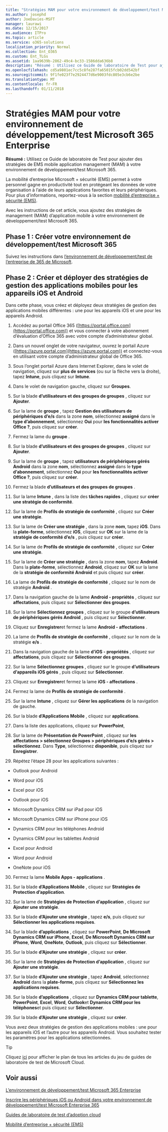 ```yaml
---
title: "Stratégies MAM pour votre environnement de développement/test Microsoft 365 Enterprise"
ms.author: josephd
author: JoeDavies-MSFT
manager: laurawi
ms.date: 12/15/2017
ms.audience: ITPro
ms.topic: article
ms.service: o365-solutions
localization_priority: Normal
ms.collection: Ent_O365
ms.custom: Ent_TLGs
ms.assetid: 1aa9639b-2862-49c4-bc33-1586dda636b8
description: "Résumé : Utilisez ce Guide de laboratoire de Test pour ajouter des stratégies de EMS mobile application management (MAM) à votre environnement de développement/test Microsoft 365."
ms.openlocfilehash: cd5a9801ec7cc5c8fe287fa65015fcb02dd542bf
ms.sourcegitcommit: 9f1fe023f7e2924477d6e9003fdc805e3cb6e2be
ms.translationtype: MT
ms.contentlocale: fr-FR
ms.lasthandoff: 01/11/2018
---
```

# <a name="mam-policies-for-your-microsoft-365-enterprise-devtest-environment"></a>Stratégies MAM pour votre environnement de développement/test Microsoft 365 Enterprise

 **Résumé :** Utilisez ce Guide de laboratoire de Test pour ajouter des stratégies de EMS mobile application management (MAM) à votre environnement de développement/test Microsoft 365.
  
La mobilité d’entreprise Microsoft + sécurité (EMS) permet à votre personnel gagne en productivité tout en protégeant les données de votre organisation à l’aide de leurs applications favorites et leurs périphériques. Pour plus d’informations, reportez-vous à la section [mobilité d’entreprise + sécurité (EMS)](https://www.microsoft.com/cloud-platform/enterprise-mobility-security).
  
Avec les instructions de cet article, vous ajoutez des stratégies de management (MAM) d’application mobile à votre environnement de développement/test Microsoft 365.
  
## <a name="phase-1-build-out-your-microsoft-365-devtest-environment"></a>Phase 1 : Créer votre environnement de développement/test Microsoft 365

Suivez les instructions dans [l’environnement de développement/test de l’entreprise de 365 de Microsoft](the-microsoft-365-enterprise-dev-test-environment.md).
  
## <a name="phase-2-create-and-deploy-mam-policies-for-ios-and-android-devices"></a>Phase 2 : Créer et déployer des stratégies de gestion des applications mobiles pour les appareils iOS et Android

Dans cette phase, vous créez et déployez deux stratégies de gestion des applications mobiles différentes : une pour les appareils iOS et une pour les appareils Android.
  
1. Accédez au portail Office 365 ([https://portal.office.com](https://portal.office.com)) et vous connecter à votre abonnement d’évaluation d’Office 365 avec votre compte d’administrateur global.
    
2. Dans un nouvel onglet de votre navigateur, ouvrez le portail Azure ([https://azure.portal.com](https://azure.portal.com)) et connectez-vous en utilisant votre compte d’administrateur global de Office 365.
    
3. Sous l’onglet portail Azure dans Internet Explorer, dans le volet de navigation, cliquez sur **plus de services** (ou sur la flèche vers la droite), tapez **Intune**, puis cliquez sur **Intune**.
    
4. Dans le volet de navigation gauche, cliquez sur **Groupes**.
    
5. Sur la blade **d’utilisateurs et des groupes de groupes** , cliquez sur **Ajouter**.
    
6. Sur la lame de **groupe** , tapez **Gestion des utilisateurs de périphériques d’e/s** dans la zone **nom**, sélectionnez **assigné** dans le **type d’abonnement**, sélectionnez **Oui** pour **les fonctionnalités activer Office ?**, puis cliquez sur **créer**. 
    
7. Fermez la lame du **groupe** .
    
8. Sur la blade **d’utilisateurs et des groupes de groupes** , cliquez sur **Ajouter**.
    
9. Sur la lame de **groupe** , tapez **utilisateurs de périphériques gérés Android** dans la zone **nom**, sélectionnez **assigné** dans le **type d’abonnement**, sélectionnez **Oui** pour **les fonctionnalités activer Office ?**, puis cliquez sur **créer**.
    
10. Fermez la blade **d’utilisateurs et des groupes de groupes** .
    
11. Sur la lame **Intune** , dans la liste des **tâches rapides** , cliquez sur **créer une stratégie de conformité**.
    
12. Sur la lame de **Profils de stratégie de conformité** , cliquez sur **Créer une stratégie**.
    
13. Sur la lame de **Créer une stratégie** , dans la zone **nom**, tapez **iOS**. Dans la **plate-forme**, sélectionnez **iOS**, cliquez sur **OK** sur la lame de la **stratégie de conformité d’e/s** , puis cliquez sur **créer**.
    
14. Sur la lame de **Profils de stratégie de conformité** , cliquez sur **Créer une stratégie**.
    
15. Sur la lame de **Créer une stratégie** , dans la zone **nom**, tapez **Android**. Dans la **plate-forme**, sélectionnez **Android**, cliquez sur **OK** sur la lame de la **stratégie de conformité Android** et puis cliquez sur **créer**.
    
16. La lame de **Profils de stratégie de conformité** , cliquez sur le nom de stratégie **Android** .
    
17. Dans la navigation gauche de la lame **Android - propriétés** , cliquez sur **affectations**, puis cliquez sur **Sélectionner des groupes**.
    
18. Sur la lame **Sélectionnez groupes** , cliquez sur le groupe **d’utilisateurs de périphériques gérés Android** , puis cliquez sur **Sélectionner**.
    
19. Cliquez sur **Enregistrer**et fermez la lame **Android - affectations** .
    
20. La lame de **Profils de stratégie de conformité** , cliquez sur le nom de la stratégie **e/s** .
    
21. Dans la navigation gauche de la lame **d’iOS - propriétés** , cliquez sur **affectations**, puis cliquez sur **Sélectionner des groupes**.
    
22. Sur la lame **Sélectionnez groupes** , cliquez sur le groupe **d’utilisateurs d’appareils iOS gérés** , puis cliquez sur **Sélectionner**.
    
23. Cliquez sur **Enregistrer**et fermez la lame **iOS - affectations** .
    
24. Fermez la lame de **Profils de stratégie de conformité** .
    
25. Sur la lame **Intune** , cliquez sur **Gérer les applications** de la navigation de gauche.
    
26. Sur la blade **d’Applications Mobile** , cliquez sur **applications**.
    
27. Dans la liste des applications, cliquez sur **PowerPoint**, 
    
28. Sur la lame de **Présentation de PowerPoint** , cliquez sur **les affectations > sélectionnez Groupes > périphériques d’e/s gérés > sélectionnez**. Dans **Type**, sélectionnez **disponible**, puis cliquez sur **Enregistrer**.
    
29. Répétez l’étape 28 pour les applications suivantes :
    
  - Outlook pour Android
    
  - Word pour iOS
    
  - Excel pour iOS
    
  - Outlook pour iOS
    
  - Microsoft Dynamics CRM sur iPad pour iOS
    
  - Microsoft Dynamics CRM sur iPhone pour iOS
    
  - Dynamics CRM pour les téléphones Android
    
  - Dynamics CRM pour les tablettes Android
    
  - Excel pour Android
    
  - Word pour Android
    
  - OneNote pour iOS
    
30. Fermez la lame **Mobile Apps - applications** .
    
31. Sur la blade **d’Applications Mobile** , cliquez sur **Stratégies de Protection d’application**.
    
32. Sur la lame de **Stratégies de Protection d’application** , cliquez sur **Ajouter une stratégie**.
    
33. Sur la blade **d’Ajouter une stratégie** , tapez **e/s**, puis cliquez sur **Sélectionner les applications requises**.
    
34. Sur la blade **d’applications** , cliquez sur **PowerPoint**, **De Microsoft Dynamics CRM sur iPhone**, **Excel**, **De Microsoft Dynamics CRM sur iPhone**, **Word**, **OneNote**, **Outlook**, puis cliquez sur **Sélectionner**.
    
35. Sur la blade **d’Ajouter une stratégie** , cliquez sur **créer**.
    
36. Sur la lame de **Stratégies de Protection d’application** , cliquez sur **Ajouter une stratégie**.
    
37. Sur la blade **d’Ajouter une stratégie** , tapez **Android**, sélectionnez **Android** dans la **plate-forme**, puis cliquez sur **Sélectionnez les applications requises**.
    
38. Sur la blade **d’applications** , cliquez sur **Dynamics CRM pour tablette**, **PowerPoint**, **Excel**, **Word**, **Outlook**et **Dynamics CRM pour les téléphones**et puis cliquez sur **Sélectionner**.
    
39. Sur la blade **d’Ajouter une stratégie** , cliquez sur **créer**.
    
Vous avez deux stratégies de gestion des applications mobiles : une pour les appareils iOS et l’autre pour les appareils Android. Vous souhaitez tester les paramètres pour les applications sélectionnées.
  
> [!TIP]
> Cliquez [ici](http://aka.ms/catlgstack) pour afficher le plan de tous les articles du jeu de guides de laboratoire de test de Microsoft Cloud.
  
## <a name="see-also"></a>Voir aussi

[L’environnement de développement/test Microsoft 365 Enterprise](the-microsoft-365-enterprise-dev-test-environment.md)
  
[Inscrire les périphériques iOS ou Android dans votre environnement de développement/test Microsoft Enterprise 365](enroll-ios-and-android-devices-in-your-microsoft-enterprise-365-dev-test-environ.md)
  
[Guides de laboratoire de test d’adoption cloud](cloud-adoption-test-lab-guides-tlgs.md)

[Mobilité d’entreprise + sécurité (EMS)](https://www.microsoft.com/cloud-platform/enterprise-mobility-security)


